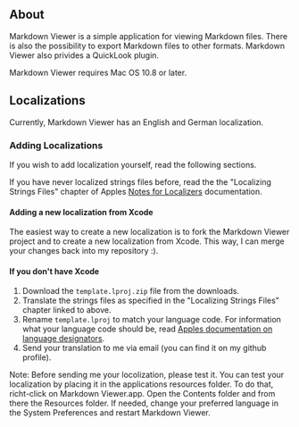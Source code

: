 ## About

Markdown Viewer is a simple application for viewing Markdown files. There is also the possibility to export Markdown files to other formats. Markdown Viewer also privides a QuickLook plugin.

Markdown Viewer requires Mac OS 10.8 or later.

## Localizations

Currently, Markdown Viewer has an English and German localization.

### Adding Localizations

If you wish to add localization yourself, read the following sections.

If you have never localized strings files before, read the the "Localizing Strings Files" chapter of Apples [Notes for Localizers](https://developer.apple.com/library/mac/#documentation/MacOSX/Conceptual/BPInternational/Articles/NotesForLocalizers.html#//apple_ref/doc/uid/20000044-SW1) documentation.

#### Adding a new localization from Xcode

The easiest way to create a new localization is to fork the Markdown Viewer project and to create a new localization from Xcode. This way, I can merge your changes back into my repository :).

#### If you don't have Xcode

1. Download the `template.lproj.zip` file from the downloads.
2. Translate the strings files as specified in the "Localizing Strings Files" chapter linked to above.
3. Rename `template.lproj` to match your language code. For information what your language code should be, read [Apples documentation on language designators](https://developer.apple.com/library/mac/#documentation/MacOSX/Conceptual/BPInternational/Articles/LanguageDesignations.html).
3. Send your translation to me via email (you can find it on my github profile).

Note: Before sending me your locolization, please test it. You can test your localization by placing it in the applications resources folder. To do that, richt-click on Markdown Viewer.app. Open the Contents folder and from there the Resources folder. If needed, change your preferred language in the System Preferences and restart Markdown Viewer.
